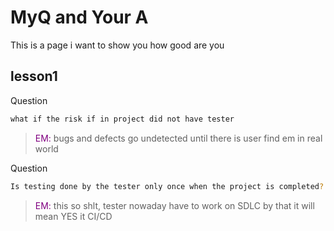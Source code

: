 # MyQ and Your A

This is a page i want to show you how good are you 


## lesson1


Question 

```bash
what if the risk if in project did not have tester
```
> <font color="purple">EM:</font> bugs and defects go undetected until there is user find em in real world

Question 

```bash
Is testing done by the tester only once when the project is completed?
```
> <font color="purple">EM:</font> this so shlt, tester nowaday have to work on SDLC by that it will mean YES it CI/CD 